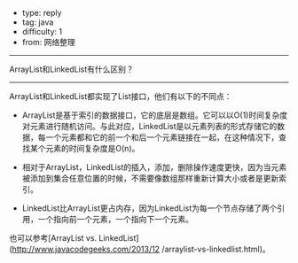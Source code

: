 - type: reply
- tag: java
- difficulty:  1
- from: 网络整理

--------

ArrayList和LinkedList有什么区别？

---------

ArrayList和LinkedList都实现了List接口，他们有以下的不同点：

  * ArrayList是基于索引的数据接口，它的底层是数组。它可以以O(1)时间复杂度对元素进行随机访问。与此对应，LinkedList是以元素列表的形式存储它的数据，每一个元素都和它的前一个和后一个元素链接在一起，在这种情况下，查找某个元素的时间复杂度是O(n)。

  * 相对于ArrayList，LinkedList的插入，添加，删除操作速度更快，因为当元素被添加到集合任意位置的时候，不需要像数组那样重新计算大小或者是更新索引。

  * LinkedList比ArrayList更占内存，因为LinkedList为每一个节点存储了两个引用，一个指向前一个元素，一个指向下一个元素。

也可以参考[ArrayList vs. LinkedList](http://www.javacodegeeks.com/2013/12
/arraylist-vs-linkedlist.html)。

